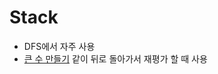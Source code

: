 # Stack
- DFS에서 자주 사용
- [큰 수 만들기](https://school.programmers.co.kr/learn/courses/30/lessons/42883) 같이 뒤로 돌아가서 재평가 할 때 사용
